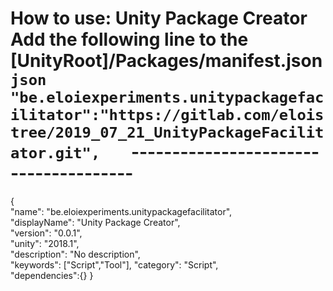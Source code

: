 # How to use: Unity Package Creator   Add the following line to the [UnityRoot]/Packages/manifest.json    ``` json     "be.eloiexperiments.unitypackagefacilitator":"https://gitlab.com/eloistree/2019_07_21_UnityPackageFacilitator.git",    ```    --------------------------------------    
{                                                                                
  "name": "be.eloiexperiments.unitypackagefacilitator",                              
  "displayName": "Unity Package Creator",                        
  "version": "0.0.1",                         
  "unity": "2018.1",                             
  "description": "No description",              
  "keywords": ["Script","Tool"],
  "category": "Script",                   
  "dependencies":{}
}                                                                                